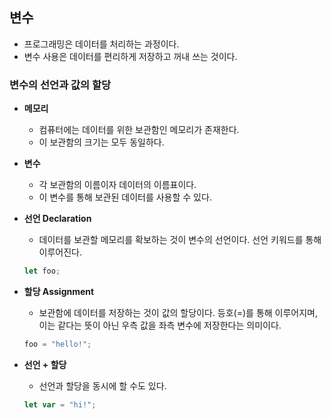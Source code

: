 ## 변수

- 프로그래밍은 데이터를 처리하는 과정이다.
- 변수 사용은 데이터를 편리하게 저장하고 꺼내 쓰는 것이다.

### 변수의 선언과 값의 할당

- **메모리**

  - 컴퓨터에는 데이터를 위한 보관함인 메모리가 존재한다.
  - 이 보관함의 크기는 모두 동일하다.

- **변수**

  - 각 보관함의 이름이자 데이터의 이름표이다.
  - 이 변수를 통해 보관된 데이터를 사용할 수 있다.

- **선언 Declaration**

  - 데이터를 보관할 메모리를 확보하는 것이 변수의 선언이다. 선언 키워드를 통해 이루어진다.

  ```js
  let foo;
  ```

- **할당 Assignment**

  - 보관함에 데이터를 저장하는 것이 값의 할당이다. 등호(=)를 통해 이루어지며, 이는 같다는 뜻이 아닌 우측 값을 좌측 변수에 저장한다는 의미이다.

  ```js
  foo = "hello!";
  ```

- **선언 + 할당**

  - 선언과 할당을 동시에 할 수도 있다.

  ```js
  let var = "hi!";
  ```
